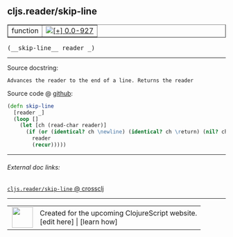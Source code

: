 ## cljs.reader/skip-line



 <table border="1">
<tr>
<td>function</td>
<td><a href="https://github.com/cljsinfo/cljs-api-docs/tree/0.0-927"><img valign="middle" alt="[+] 0.0-927" title="Added in 0.0-927" src="https://img.shields.io/badge/+-0.0--927-lightgrey.svg"></a> </td>
</tr>
</table>


 <samp>
(__skip-line__ reader _)<br>
</samp>

---





Source docstring:

```
Advances the reader to the end of a line. Returns the reader
```


Source code @ [github](https://github.com/clojure/clojurescript/blob/r2496/src/cljs/cljs/reader.cljs#L89-L96):

```clj
(defn skip-line
  [reader _]
  (loop []
    (let [ch (read-char reader)]
      (if (or (identical? ch \newline) (identical? ch \return) (nil? ch))
        reader
        (recur)))))
```

<!--
Repo - tag - source tree - lines:

 <pre>
clojurescript @ r2496
└── src
    └── cljs
        └── cljs
            └── <ins>[reader.cljs:89-96](https://github.com/clojure/clojurescript/blob/r2496/src/cljs/cljs/reader.cljs#L89-L96)</ins>
</pre>

-->

---



###### External doc links:

[`cljs.reader/skip-line` @ crossclj](http://crossclj.info/fun/cljs.reader.cljs/skip-line.html)<br>

---

 <table>
<tr><td>
<img valign="middle" align="right" width="48px" src="http://i.imgur.com/Hi20huC.png">
</td><td>
Created for the upcoming ClojureScript website.<br>
[edit here] | [learn how]
</td></tr></table>

[edit here]:https://github.com/cljsinfo/cljs-api-docs/blob/master/cljsdoc/cljs.reader_skip-line.cljsdoc
[learn how]:https://github.com/cljsinfo/cljs-api-docs/wiki/cljsdoc-files

<!--

This information was too distracting to show to readers, but I'll leave it
commented here since it is helpful to:

- pretty-print the data used to generate this document
- and show how to retrieve that data



The API data for this symbol:

```clj
{:ns "cljs.reader",
 :name "skip-line",
 :signature ["[reader _]"],
 :history [["+" "0.0-927"]],
 :type "function",
 :full-name-encode "cljs.reader_skip-line",
 :source {:code "(defn skip-line\n  [reader _]\n  (loop []\n    (let [ch (read-char reader)]\n      (if (or (identical? ch \\newline) (identical? ch \\return) (nil? ch))\n        reader\n        (recur)))))",
          :title "Source code",
          :repo "clojurescript",
          :tag "r2496",
          :filename "src/cljs/cljs/reader.cljs",
          :lines [89 96]},
 :full-name "cljs.reader/skip-line",
 :docstring "Advances the reader to the end of a line. Returns the reader"}

```

Retrieve the API data for this symbol:

```clj
;; from Clojure REPL
(require '[clojure.edn :as edn])
(-> (slurp "https://raw.githubusercontent.com/cljsinfo/cljs-api-docs/catalog/cljs-api.edn")
    (edn/read-string)
    (get-in [:symbols "cljs.reader/skip-line"]))
```

-->
